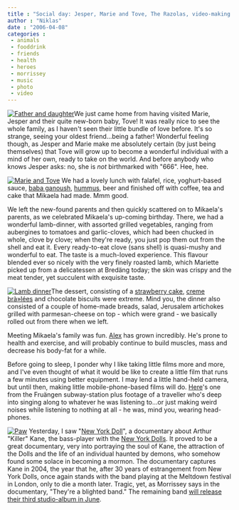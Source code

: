```yaml
---
title : "Social day: Jesper, Marie and Tove, The Razolas, video-making and “New York Doll”"
author : "Niklas"
date : "2006-04-08"
categories : 
 - animals
 - fooddrink
 - friends
 - health
 - heroes
 - morrissey
 - music
 - photo
 - video
---
```


[![Father and daughter](http://static.flickr.com/46/125189184_cf34a9b421_m.jpg)](https://niklasblog.com/wp-content/plugins/falbum/wp/album.php?show=recent&photo=125189184)We just came home from having visited Marie, Jesper and their quite new-born baby, Tove! It was really nice to see the whole family, as I haven't seen their little bundle of love before. It's so strange, seeing your oldest friend...being a father! Wonderful feeling though, as Jesper and Marie make me absolutely certain (by just being themselves) that Tove will grow up to become a wonderful individual with a mind of her own, ready to take on the world. And before anybody who knows Jesper asks: no, she is _not_ birthmarked with "666". Hee, hee.

[![Marie and Tove](http://static.flickr.com/53/125189452_16503693f9_m.jpg)](https://niklasblog.com/wp-content/plugins/falbum/wp/album.php?show=recent&photo=125189452) We had a lovely lunch with falafel, rice, yoghurt-based sauce, [baba ganoush](http://en.wikipedia.org/wiki/Baba_ganoush), [hummus](http://static.flickr.com/21/30354829_8162cde80e.jpg "Chick-peas ready to become hummus."), beer and finished off with coffee, tea and cake that Mikaela had made. Mmm good.

We left the new-found parents and then quickly scattered on to Mikaela's parents, as we celebrated Mikaela's up-coming birthday. There, we had a wonderful lamb-dinner, with assorted grilled vegetables, ranging from aubergines to tomatoes and garlic-cloves, which had been chucked in whole, clove by clove; when they're ready, you just pop them out from the shell and eat it. Every ready-to-eat clove (sans shell) is quasi-mushy and wonderful to eat. The taste is a much-loved experience. This flavour blended ever so nicely with the very finely roasted lamb, which Mariette picked up from a delicatessen at Bredäng today; the skin was crispy and the meat tender, yet succulent with exquisite taste.

[![Lamb dinner](http://static.flickr.com/41/125322889_495c96e433_m.jpg)](https://niklasblog.com/wp-content/plugins/falbum/wp/album.php?show=recent&photo=125322889)The dessert, consisting of a [strawberry cake](http://static.flickr.com/50/125323379_1fe755701d.jpg "Birthday cake."), [creme brà»lées](http://static.flickr.com/36/125323018_249cd30f0f.jpg "Creme brà»lées") and chocolate biscuits were extreme. Mind you, the dinner also consisted of a couple of home-made breads, salad, Jerusalem artichokes grilled with parmesan-cheese on top - which were grand - we basically rolled out from there when we left.

Meeting Mikaela's family was fun. [Alex](http://static.flickr.com/6/77141820_dfce15f36f.jpg "This is a four-month-old picture; he has increased massively in body-size, since then.") has grown incredibly. He's prone to health and exercise, and will probably continue to build muscles, mass and decrease his body-fat for a while.

Before going to sleep, I ponder why I like taking little films more and more, and I've even thought of what it would be like to create a little film that runs a few minutes using better equipment. I may lend a little hand-held camera, but until then, making little mobile-phone-based films will do. [Here](http://www.vimeo.com/clip=61125)'s one from the Fruängen subway-station plus footage of a traveller who's deep into singing along to whatever he was listening to...or just making weird noises while listening to nothing at all - he was, mind you, wearing head-phones.

[![Paw](http://static.flickr.com/40/125323307_ef7c1f3084_m.jpg)](https://niklasblog.com/wp-content/plugins/falbum/wp/album.php?show=recent&photo=125323307) Yesterday, I saw "[New York Doll](http://www.imdb.com/title/tt0436629)", a documentary about Arthur "Killer" Kane, the bass-player with the [New York Dolls](http://en.wikipedia.org/wiki/New_York_Dolls). It proved to be a great documentary, very into portraying the soul of Kane, the attraction of the Dolls and the life of an individual haunted by demons, who somehow found some solace in becoming a mormon. The documentary captures Kane in 2004, the year that he, after 30 years of estrangement from New York Dolls, once again stands with the band playing at the Meltdown festival in London, only to die a month later. Tragic, yet, as Morrissey says in the documentary, "They're a blighted band." The remaining band [will release their third studio-album in June](http://tinyurl.com/kxm5t).
